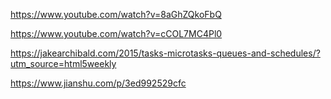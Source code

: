 
https://www.youtube.com/watch?v=8aGhZQkoFbQ

https://www.youtube.com/watch?v=cCOL7MC4Pl0

https://jakearchibald.com/2015/tasks-microtasks-queues-and-schedules/?utm_source=html5weekly

https://www.jianshu.com/p/3ed992529cfc
